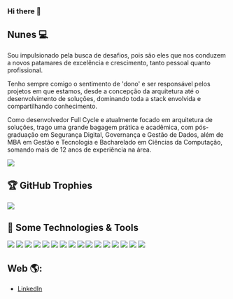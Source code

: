 ### Hi there 👋

<!--
**ricardo-jnunes/ricardo-jnunes** is a ✨ _special_ ✨ repository because its `README.md` (this file) appears on your GitHub profile.

Here are some ideas to get you started:

- 🔭 I’m currently working on ...
- 🌱 I’m currently learning ...
- 👯 I’m looking to collaborate on ...
- 🤔 I’m looking for help with ...
- 💬 Ask me about ...
- 📫 How to reach me: ...
- 😄 Pronouns: ...
- ⚡ Fun fact: ...
-->

## Nunes 💻

Sou impulsionado pela busca de desafios, pois são eles que nos conduzem a novos patamares de excelência e crescimento, tanto pessoal quanto profissional. 

Tenho sempre comigo o sentimento de 'dono' e ser responsável pelos projetos em que estamos, desde a concepção da arquitetura até o desenvolvimento de soluções, dominando toda a stack envolvida e compartilhando conhecimento. 

Como desenvolvedor Full Cycle e atualmente focado em arquitetura de soluções, trago uma grande bagagem prática e acadêmica, com pós-graduação em Segurança Digital, Governança e Gestão de Dados, além de MBA em Gestão e Tecnologia e Bacharelado em Ciências da Computação, somando mais de 12 anos de experiência na área.

<a href="https://github.com/ricardo-jnunes/ricardo-jnunes">
  <img align="center" src="https://github-readme-stats.vercel.app/api/top-langs/?username=ricardo-jnunes&layout=donut-vertical&langs_count=8" />
</a>

## 🏆 GitHub Trophies
![](https://github-profile-trophy.vercel.app/?username=ricardo-jnunes)

## 🔧 Some Technologies & Tools
![](https://img.shields.io/badge/OS-Linux-informational?style=flat&logo=linux&logoColor=white&color=2bbc8a)
![](https://img.shields.io/badge/Code-Java-informational?style=flat&logo=java&logoColor=white&color=2bbc8a)
![](https://img.shields.io/badge/Code-PHP-informational?style=flat&logo=php&logoColor=white&color=2bbc8a)
![](https://img.shields.io/badge/Code-Python-informational?style=flat&logo=python&logoColor=white&color=2bbc8a)
![](https://img.shields.io/badge/Code-React-20232A?style=flat&logo=React&logoColor=white&color=DD0031)
![](https://img.shields.io/badge/Code-Angular-DD0031??style=flat&logo=angular&logoColor=white&color=DD0031)
![](https://img.shields.io/badge/Code-GraphQL-DD0031??style=flat&logo=graphql&logoColor=white&color=DD0031)
![](https://img.shields.io/badge/Code-JavaScript-informational?style=flat&logo=javascript&logoColor=white&color=DD0031)
![](https://img.shields.io/badge/Style-CSS-CC6699?style=flat&logo=css3&logoColor=white&color=06B6D4)
![](https://img.shields.io/badge/Style-Sass-CC6699?style=flat&logo=sass&logoColor=white&color=06B6D4)
![](https://img.shields.io/badge/Style-Tailwind%20CSS-CC6699?style=flat&logo=tailwindcss&logoColor=white&color=06B6D4)
![](https://img.shields.io/badge/Style-Bootstrap-CC6699?style=flat&logo=bootstrap&logoColor=white&color=06B6D4)
![](https://img.shields.io/badge/Shell-Bash-informational?style=flat&logo=gnu-bash&logoColor=white&color=5391FE)
![](https://img.shields.io/badge/Tools-Node.js-43853D?style=flat&logo=node.js&logoColor=white&color=5391FE)
![](https://img.shields.io/badge/Tools-Docker-informational?style=flat&logo=docker&logoColor=white&color=5391FE)
![](https://img.shields.io/badge/DBMS-MySQL-00000F?style=flat&logo=mysql&logoColor=white&color=4479A1)

## Web 🌎:
- <a href="https://www.linkedin.com/in/ricardo-jos%C3%A9-nunes">LinkedIn</a>
